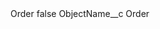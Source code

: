 <?xml version="1.0" encoding="UTF-8"?>
<CustomMetadata xmlns="http://soap.sforce.com/2006/04/metadata" xmlns:xsi="http://www.w3.org/2001/XMLSchema-instance" xmlns:xsd="http://www.w3.org/2001/XMLSchema">
    <label>Order</label>
    <protected>false</protected>
    <values>
        <field>ObjectName__c</field>
        <value xsi:type="xsd:string">Order</value>
    </values>
</CustomMetadata>
